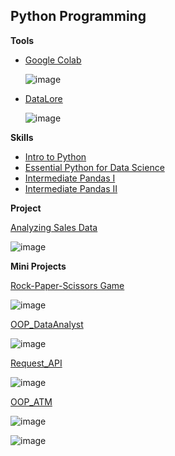 **Python Programming**
-



**Tools**

- [Google Colab](https://colab.research.google.com/)

  ![image](https://github.com/TonKphumpl/data-science-bootcamp9/assets/139863067/7b62769a-1c99-4e12-b75d-715c128ee185)

- [DataLore](https://datalore.jetbrains.com/notebooks)

  ![image](https://github.com/TonKphumpl/data-science-bootcamp9/assets/139863067/d7d520c5-905b-41da-99c4-d69d2eab63a9)


**Skills**

- [Intro to Python](https://www.notion.so/Sprint-08-Intro-to-Python-039a36182eae4e6da752b5b334df9dbb?pvs=4)
- [Essential Python for Data Science](https://www.notion.so/Sprint-09-Essential-Python-for-Data-Science-d9c4072eb614409d848496e522bfe1fd?pvs=4)
- [Intermediate Pandas I](https://www.notion.so/Sprint-09-Intermediate-Pandas-I-eb561ea9e3964e64a2d7499dca2aff4d?pvs=4)
- [Intermediate Pandas II](https://www.notion.so/Sprint-09-Intermediate-Pandas-II-679c8ca938cb478e823f66bbad35716f?pvs=4)

**Project**

[Analyzing Sales Data](https://datalore.jetbrains.com/notebook/Zem07hzi5ap248FXyopnMw/7b3iTmflIDCjFyqIFERP8P)

![image](https://github.com/TonKphumpl/data-science-bootcamp9/assets/139863067/2dac4a3f-2733-4b69-8225-b2f5980348bf)

**Mini Projects**

[Rock-Paper-Scissors Game](https://colab.research.google.com/drive/1Tgly0n3x8BKTmDOu8nNyVy5CFGQn_bmV?usp=sharing)

![image](https://github.com/TonKphumpl/data-science-bootcamp9/assets/139863067/358e34d5-d71a-4709-b572-bd4e084e7f3c)

[OOP_DataAnalyst](https://colab.research.google.com/drive/1T1uwyWWkiNpNn6U6iSqJtBqFfr_uXimo?usp=sharing)

![image](https://github.com/TonKphumpl/data-science-bootcamp9/assets/139863067/15675b7c-221c-4e1b-bfc7-f529795ed7ce)

[Request_API](https://colab.research.google.com/drive/1wG2RVUyqBIlKUMIMLxnuNXkrBU7Ato4w?usp=sharing)

![image](https://github.com/TonKphumpl/data-science-bootcamp9/assets/139863067/beeb3aba-47f2-4db9-a025-308ef4e20b8b)

[OOP_ATM](https://colab.research.google.com/drive/1BfcvkpZevQGkpwimLmtgQJgq6b0-1ldv?usp=sharing)

![image](https://github.com/TonKphumpl/data-science-bootcamp9/assets/139863067/8beea51e-3986-40d4-9c9d-f6763841d1fd)

![image](https://github.com/TonKphumpl/data-science-bootcamp9/assets/139863067/f087b991-210d-441c-a113-ab46d0300221)

